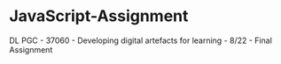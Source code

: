 # JavaScript-Assignment
DL PGC - 37060 - Developing digital artefacts for learning - 8/22 - Final Assignment
